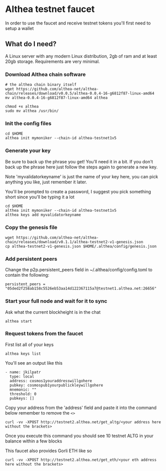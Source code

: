 # Althea testnet faucet

In order to use the faucet and receive testnet tokens you'll first need to setup a wallet

## What do I need?

A Linux server with any modern Linux distribution, 2gb of ram and at least 20gb storage. Requirements are very minimal.

### Download Althea chain software

```
# the althea chain binary itself
wget https://github.com/althea-net/althea-chain/releases/download/v0.0.5/althea-0.0.4-16-g6812f87-linux-amd64
mv althea-0.0.4-16-g6812f87-linux-amd64 althea

chmod +x althea
sudo mv althea /usr/bin/
```

### Init the config files

```
cd $HOME
althea init mymoniker --chain-id althea-testnet1v5
```

### Generate your key

Be sure to back up the phrase you get! You’ll need it in a bit. If you don't back up the phrase here just follow the steps again to generate a new key.

Note 'myvalidatorkeyname' is just the name of your key here, you can pick anything you like, just remember it later.

You'll be prompted to create a password, I suggest you pick something short since you'll be typing it a lot

```
cd $HOME
althea init mymoniker --chain-id althea-testnet1v5
althea keys add myvalidatorkeyname
```

### Copy the genesis file

```
wget https://github.com/althea-net/althea-chain/releases/download/v0.1.1/althea-testnet2-v1-genesis.json
cp althea-testnet2-v1-genesis.json $HOME/.althea/config/genesis.json
```

### Add persistent peers

Change the p2p.persistent_peers field in ~/.althea/config/config.toml to contain the following:

```
persistent_peers = "05ded2f258ab158c5526eb53aa14d122367115a7@testnet1.althea.net:26656"
```

### Start your full node and wait for it to sync

Ask what the current blockheight is in the chat

```
althea start
```

### Request tokens from the faucet

First list all of your keys

```
althea keys list
```

You'll see an output like this

```
- name: jkilpatr
  type: local
  address: cosmos1youraddresswillgohere
  pubkey: cosmospub1yourpublickleywillgohere
  mnemonic: ""
  threshold: 0
  pubkeys: []

```

Copy your address from the 'address' field and paste it into the command below remember to remove the `<>`

```
curl -vv -XPOST http://testnet2.althea.net/get_altg/<your address here without the brackets>
```

Once you execute this command you should see 10 testnet ALTG in your balance within a few blocks

This faucet also provides Gorli ETH like so

```
curl -vv -XPOST http://testnet2.althea.net/get_eth/<your eth address here without the brackets>
```

